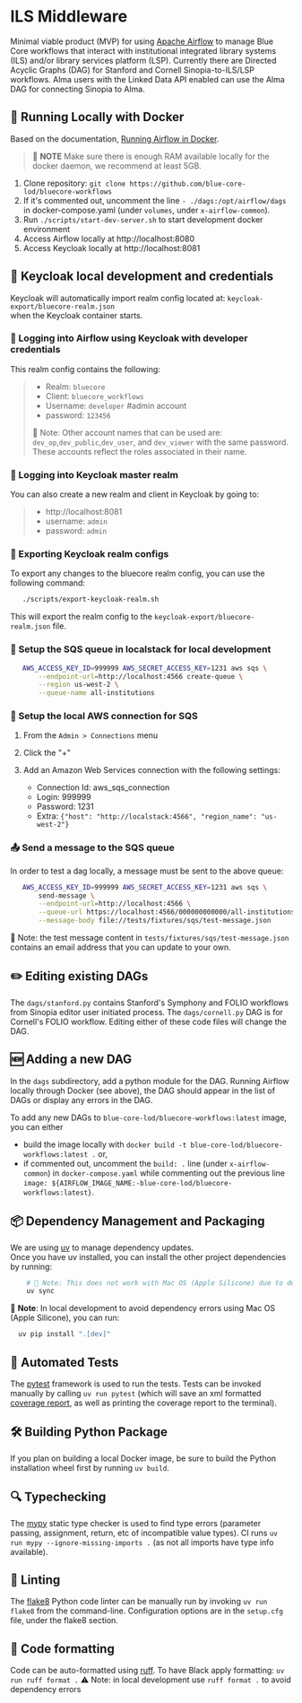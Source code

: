 
# ILS Middleware
Minimal viable product (MVP) for using [Apache Airflow][AF] to manage Blue Core workflows
that interact with institutional integrated library systems (ILS) and/or
library services platform (LSP). Currently there are Directed Acyclic Graphs (DAG)
for Stanford and Cornell Sinopia-to-ILS/LSP workflows. Alma users with the Linked Data API enabled can use the Alma DAG for connecting Sinopia to Alma.

## 🐳 Running Locally with Docker
Based on the documentation, [Running Airflow in Docker](https://airflow.apache.org/docs/apache-airflow/stable/start/docker.html).

> 📝 **NOTE** Make sure there is enough RAM available locally for the
> docker daemon, we recommend at least 5GB.

1. Clone repository: `git clone https://github.com/blue-core-lod/bluecore-workflows`
2. If it's commented out, uncomment the line `- ./dags:/opt/airflow/dags` in docker-compose.yaml (under `volumes`, under `x-airflow-common`).
3. Run `./scripts/start-dev-server.sh` to start development docker environment
5. Access Airflow locally at http://localhost:8080
6. Access Keycloak locally at http://localhost:8081

## 🔐 Keycloak local development and credentials
Keycloak will automatically import realm config located at: `keycloak-export/bluecore-realm.json` \
when the Keycloak container starts. 
### 🔑 Logging into Airflow using Keycloak with developer credentials
This realm config contains the following:
> - Realm: `bluecore`
> - Client: `bluecore_workflows`
> - Username: `developer` #admin account
> - password: `123456`
> 
> 📝 Note: Other account names that can be used are: `dev_op`,`dev_public`,`dev_user`, and `dev_viewer` with the same password. 
> These accounts reflect the roles associated in their name.
### 🔑 Logging into Keycloak master realm
You can also create a new realm and client in Keycloak by going to:
> - http://localhost:8081 
> - username: `admin` 
> - password: `admin`

###  💾 Exporting Keycloak realm configs
To export any changes to the bluecore realm config, you can use the following command:
```bash
   ./scripts/export-keycloak-realm.sh
````
This will export the realm config to the `keycloak-export/bluecore-realm.json` file.

### 📨 Setup the SQS queue in localstack for local development

```bash 
   AWS_ACCESS_KEY_ID=999999 AWS_SECRET_ACCESS_KEY=1231 aws sqs \
       --endpoint-url=http://localhost:4566 create-queue \
       --region us-west-2 \
       --queue-name all-institutions
```

### 🔗  Setup the local AWS connection for SQS

1. From the `Admin > Connections` menu
2. Click the "+"
3. Add an Amazon Web Services connection with the following settings:

    * Connection Id: aws_sqs_connection
    * Login: 999999
    * Password: 1231
    * Extra: `{"host": "http://localstack:4566", "region_name": "us-west-2"}`

### 📤 Send a message to the SQS queue

In order to test a dag locally, a message must be sent to the above queue:
```bash
   AWS_ACCESS_KEY_ID=999999 AWS_SECRET_ACCESS_KEY=1231 aws sqs \
       send-message \
       --endpoint-url=http://localhost:4566 \
       --queue-url https://localhost:4566/000000000000/all-institutions \
       --message-body file://tests/fixtures/sqs/test-message.json
```

📝 Note: the test message content in `tests/fixtures/sqs/test-message.json` contains an email address that you can update to your own.

## ✏️ Editing existing DAGs
The `dags/stanford.py` contains Stanford's Symphony and FOLIO workflows from
Sinopia editor user initiated process. The `dags/cornell.py` DAG is for Cornell's
FOLIO workflow. Editing either of these code files will change the DAG.

## 🆕 Adding a new DAG
In the `dags` subdirectory, add a python module for the DAG. Running Airflow
locally through Docker (see above), the DAG should appear in the list of DAGs
or display any errors in the DAG.

To add any new DAGs to `blue-core-lod/bluecore-workflows:latest` image, you can either
* build the image locally with `docker build -t blue-core-lod/bluecore-workflows:latest .` or,
* if commented out, uncomment the `build: .` line (under `x-airflow-common`) in `docker-compose.yaml`
while commenting out the previous line `image: ${AIRFLOW_IMAGE_NAME:-blue-core-lod/bluecore-workflows:latest}`.

## 📦 Dependency Management and Packaging
We are using [uv][UV] to manage dependency updates.\
Once you have uv installed, you can install the other project dependencies by running:
```bash
    # 📝 Note: This does not work with Mac OS (Apple Silicone) due to dependency errors compiling with C++
    uv sync
```
📝 **Note**: In local development to avoid dependency errors using Mac OS (Apple Silicone), you can run: 
```bash
  uv pip install ".[dev]"
```

## 🧪 Automated Tests
The [pytest][PYTEST] framework is used to run the tests.  Tests can be invoked manually by calling `uv run pytest` (which will save an xml formatted [coverage report][PYTESTCOV], as well as printing the coverage report to the terminal).

## 🛠️ Building Python Package
If you plan on building a local Docker image, be sure to build the Python
installation wheel first by running `uv build`.

## 🔍 Typechecking
The [mypy][MYPY] static type checker is used to find type errors (parameter passing, assignment, return, etc of incompatible value types).  CI runs `uv run mypy --ignore-missing-imports .` (as not all imports have type info available).

## 🔎 Linting
The [flake8][FLK8] Python code linter can be manually run by invoking `uv run flake8` from
the command-line. Configuration options are in the `setup.cfg` file, under the flake8 section.

## 🧹 Code formatting
Code can be auto-formatted using [ruff][RUFF].
To have Black apply formatting: `uv run ruff format .`
⚠️ Note: in local development use `ruff format .` to avoid dependency errors

[AF]: https://airflow.apache.org/
[BLACK]: https://black.readthedocs.io/
[FLK8]: https://flake8.pycqa.org/en/latest/
[POET]: https://python-poetry.org/
[PYTEST]: https://docs.pytest.org/
[PYTESTCOV]: https://github.com/pytest-dev/pytest-cov
[MYPY]: https://mypy.readthedocs.io/en/stable/
[UV]: https://docs.astral.sh/uv/
[RUFF]: https://docs.astral.sh/ruff/
